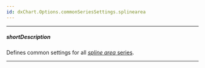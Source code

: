 ```yaml
---
id: dxChart.Options.commonSeriesSettings.splinearea
---
```

---
##### shortDescription
Defines common settings for all [*spline area* series](/api-reference/10%20UI%20Components/dxChart/5%20Series%20Types/SplineAreaSeries '/Documentation/ApiReference/UI_Components/dxChart/Series_Types/SplineAreaSeries/').

---
